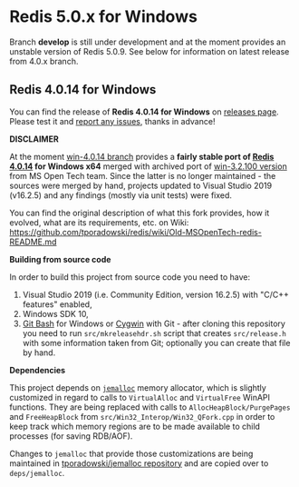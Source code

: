 # Redis 5.0.x for Windows

Branch **develop** is still under development and at the moment provides an unstable version of Redis 5.0.9. See below for information on latest release from 4.0.x branch.

## Redis 4.0.14 for Windows

You can find the release of **Redis 4.0.14 for Windows** on [releases page](https://github.com/tporadowski/redis/releases). Please test it and [report any issues](https://github.com/tporadowski/redis/wiki/Submitting-an-Issue), thanks in advance!

**DISCLAIMER**

At the moment [win-4.0.14 branch](https://github.com/tporadowski/redis/tree/win-4.0.14) provides a **fairly stable port of [Redis 4.0.14](https://github.com/antirez/redis/releases/tag/4.0.14) for Windows x64** merged with archived port of [win-3.2.100 version](https://github.com/MicrosoftArchive/redis/releases/tag/win-3.2.100) from MS Open Tech team. Since the latter is no longer maintained - the sources were merged by hand, projects updated to Visual Studio 2019 (v16.2.5) and any findings (mostly via unit tests) were fixed.

You can find the original description of what this fork provides, how it evolved, what are its requirements, etc. on Wiki: https://github.com/tporadowski/redis/wiki/Old-MSOpenTech-redis-README.md

**Building from source code**

In order to build this project from source code you need to have:
  1. Visual Studio 2019 (i.e. Community Edition, version 16.2.5) with "C/C++ features" enabled,
  1. Windows SDK 10,
  1. [Git Bash](https://gitforwindows.org/) for Windows or [Cygwin](http://cygwin.com/) with Git - after cloning this repository you need to run `src/mkreleasehdr.sh` script that creates `src/release.h` with some information taken from Git; optionally you can create that file by hand.

**Dependencies**

This project depends on [`jemalloc`](https://github.com/jemalloc/jemalloc) memory allocator, which is slightly customized
in regard to calls to `VirtualAlloc` and `VirtualFree` WinAPI functions. They are being replaced with calls to `AllocHeapBlock/PurgePages`
and `FreeHeapBlock` from `src/Win32_Interop/Win32_QFork.cpp` in order to keep track which memory regions are to be made
available to child processes (for saving RDB/AOF).

Changes to `jemalloc` that provide those customizations are being maintained in [tporadowski/jemalloc repository](https://github.com/tporadowski/jemalloc)
and are copied over to `deps/jemalloc`.

